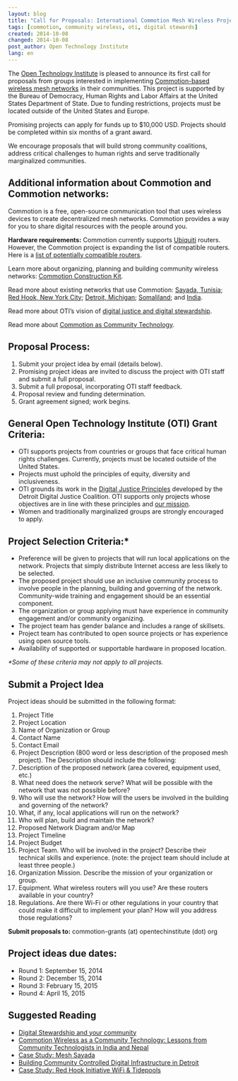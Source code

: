 ```yaml
---
layout: blog
title: "Call for Proposals: International Commotion Mesh Wireless Projects"
tags: [commotion, community wireless, oti, digital stewards]
created: 2014-10-08
changed: 2014-10-08
post_author: Open Technology Institute
lang: en
---
```


The [Open Technology Institute](http://www.opentechinstitute.org/) is pleased to announce its first call for proposals from groups interested in implementing [Commotion-based wireless mesh networks](https://commotionwireless.net/) in their communities.<!--more--> This project is supported by the Bureau of Democracy, Human Rights and Labor Affairs at the United States Department of State. Due to funding restrictions, projects must be located outside of the United States and Europe.

Promising projects can apply for funds up to $10,000 USD. Projects should be completed within six months of a grant award.

We encourage proposals that will build strong community coalitions, address critical challenges to human rights and serve traditionally marginalized communities.

Additional information about Commotion and Commotion networks:
--------------------------------------------------------------

Commotion is a free, open-source communication tool that uses wireless devices to create decentralized mesh networks. Commotion provides a way for you to share digital resources with the people around you.

**Hardware requirements:** Commotion currently supports [Ubiquiti](http://www.ubnt.com/) routers. However, the Commotion project is expanding the list of compatible routers. Here is a [list of potentially compatible routers](https://wiki.commotionwireless.net/doku.php?id=development_resources:router:hardware_compatibility_list).

Learn more about organizing, planning and building community wireless networks: [Commotion Construction Kit](https://commotionwireless.net/docs/cck/).

Read more about existing networks that use Commotion: [Sayada, Tunisia](http://oti.newamerica.net/blogposts/2014/case_study_mesh_sayada-108362_); [Red Hook, New York City](http://oti.newamerica.net/blogposts/2013/case_study_red_hook_initiative_wifi_tidepools-78575); [Detroit, Michigan](http://oti.newamerica.net/blogposts/2013/building_community_controlled_digital_infrastructure_in_detroit-84570); [Somaliland](http://inthetank.newamerica.net/blog/2013/12/building-mesh-network-rural-somaliland); and [India](http://oti.newamerica.net/blogposts/2014/my_big_campus-101695).

Read more about OTI’s vision of [digital justice and digital stewardship](http://oti.newamerica.net/blogposts/2014/digital_stewardship_and_your_community-108401).

Read more about [Commotion as Community Technology](http://oti.newamerica.net/blogposts/2014/commotion_wireless_as_a_community_technology_lessons_from_community_technologists_in_).

Proposal Process:
-----------------

1. Submit your project idea by email (details below).
2. Promising project ideas are invited to discuss the project with OTI staff and submit a full proposal.
3. Submit a full proposal, incorporating OTI staff feedback.
4. Proposal review and funding determination.
5. Grant agreement signed; work begins.

General Open Technology Institute (OTI) Grant Criteria:
-------------------------------------------------------

* OTI supports projects from countries or groups that face critical human rights challenges. Currently, projects must be located outside of the United States.
* Projects must uphold the principles of equity, diversity and inclusiveness.
* OTI grounds its work in the [Digital Justice Principles](http://detroitdjc.org/principles/) developed by the Detroit Digital Justice Coalition. OTI supports only projects whose objectives are in line with these principles and [our mission](http://oti.newamerica.net/about-oti/mission).
* Women and traditionally marginalized groups are strongly encouraged to apply.

Project Selection Criteria:*
----------------------------

* Preference will be given to projects that will run local applications on the network. Projects that simply distribute Internet access are less likely to be selected.
* The proposed project should use an inclusive community process to involve people in the planning, building and governing of the network. Community-wide training and engagement should be an essential component.
* The organization or group applying must have experience in community engagement and/or community organizing.
* The project team has gender balance and includes a range of skillsets.
* Project team has contributed to open source projects or has experience using open source tools.
* Availability of supported or supportable hardware in proposed location. 

<em>*Some of these criteria may not apply to all projects.</em>

Submit a Project Idea
---------------------

Project ideas should be submitted in the following format:

1. Project Title
2. Project Location
3. Name of Organization or Group
4. Contact Name
5. Contact Email
6. Project Description (800 word or less description of the proposed mesh project). The Description should include the following:
7. Description of the proposed network (area covered, equipment used, etc.)
8. What need does the network serve? What will be possible with the network that was not possible before?
9. Who will use the network? How will the users be involved in the building and governing of the network?
10. What, if any, local applications will run on the network?
11. Who will plan, build and maintain the network?
12. Proposed Network Diagram and/or Map
13. Project Timeline
14. Project Budget
15. Project Team. Who will be involved in the project? Describe their technical skills and experience. (note: the project team should include at least three people.)
16. Organization Mission. Describe the mission of your organization or group.
17. Equipment. What wireless routers will you use? Are these routers available in your country?
18. Regulations. Are there Wi-Fi or other regulations in your country that could make it difficult to implement your plan? How will you address those regulations?

**Submit proposals to:** commotion-grants (at) opentechinstitute (dot) org

Project ideas due dates:
------------------------

* Round 1: September 15, 2014
* Round 2: December 15, 2014
* Round 3: February 15, 2015
* Round 4: April 15, 2015

Suggested Reading
-----------------

* [Digital Stewardship and your community](http://oti.newamerica.net/blogposts/2014/digital_stewardship_and_your_community-108401)
* [Commotion Wireless as a Community Technology: Lessons from Community Technologists in India and Nepal ](http://oti.newamerica.net/blogposts/2014/commotion_wireless_as_a_community_technology_lessons_from_community_technologists_in_)
* [Case Study: Mesh Sayada ](http://oti.newamerica.net/blogposts/2014/case_study_mesh_sayada-108362)
* [Building Community Controlled Digital Infrastructure in Detroit](http://oti.newamerica.net/blogposts/2013/building_community_controlled_digital_infrastructure_in_detroit-84570)
* [Case Study: Red Hook Initiative WiFi & Tidepools](http://oti.newamerica.net/blogposts/2013/case_study_red_hook_initiative_wifi_tidepools-78575)
